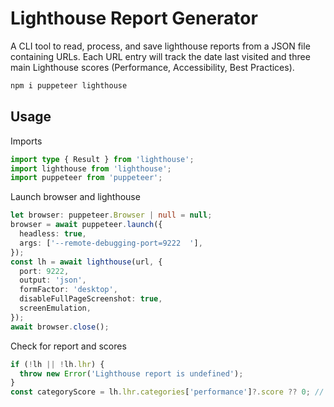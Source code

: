 # Lighthouse Report Generator

A CLI tool to read, process, and save lighthouse reports from a JSON file containing URLs. Each URL
entry will track the date last visited and three main Lighthouse scores (Performance, Accessibility,
Best Practices).

```bash
npm i puppeteer lighthouse
```

## Usage

Imports

```typescript
import type { Result } from 'lighthouse';
import lighthouse from 'lighthouse';
import puppeteer from 'puppeteer';
```

Launch browser and lighthouse

```typescript
let browser: puppeteer.Browser | null = null;
browser = await puppeteer.launch({
  headless: true,
  args: ['--remote-debugging-port=9222  '],
});
const lh = await lighthouse(url, {
  port: 9222,
  output: 'json',
  formFactor: 'desktop',
  disableFullPageScreenshot: true,
  screenEmulation,
});
await browser.close();
```

Check for report and scores

```typescript
if (!lh || !lh.lhr) {
  throw new Error('Lighthouse report is undefined');
}
const categoryScore = lh.lhr.categories['performance']?.score ?? 0; // Example for performance score
```
